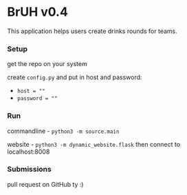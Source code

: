 # BrUH v0.4
This application helps users create drinks rounds for teams.
### Setup
get the repo on your system

create `config.py` and put in host and password:

- `host = ""`
- `password = ""`
 
 
### Run
commandline - `python3 -m source.main`

website - `python3 -m dynamic_website.flask`
then connect to localhost:8008

### Submissions
pull request on GitHub ty :)